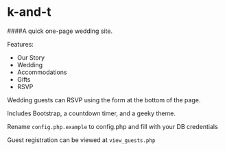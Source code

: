 # k-and-t

####A quick one-page wedding site.

Features:

* Our Story
* Wedding
* Accommodations
* Gifts
* RSVP

Wedding guests can RSVP using the form at the bottom of the page.

Includes Bootstrap, a countdown timer, and a geeky theme.

Rename `config.php.example` to config.php and fill with your DB credentials

Guest registration can be viewed at `view_guests.php`
